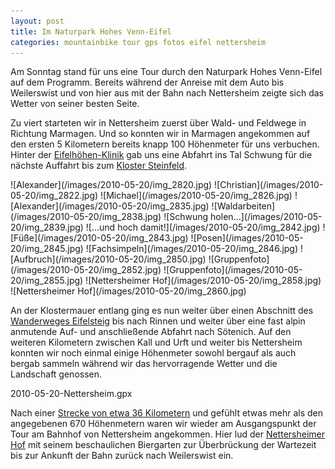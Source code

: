 ```yaml
---
layout: post
title: Im Naturpark Hohes Venn-Eifel
categories: mountainbike tour gps fotos eifel nettersheim
---
```


Am Sonntag stand für uns eine Tour durch den Naturpark Hohes Venn-Eifel auf dem Programm. Bereits während der Anreise mit dem Auto bis Weilerswist und von hier aus mit der Bahn nach Nettersheim zeigte sich das Wetter von seiner besten Seite.

Zu viert starteten wir in Nettersheim zuerst über Wald- und Feldwege in Richtung Marmagen. Und so konnten wir in Marmagen angekommen auf den ersten 5 Kilometern bereits knapp 100 Höhenmeter für uns verbuchen. Hinter der [Eifelhöhen-Klinik](http://www.eifelhoehen-klinik.de) gab uns eine Abfahrt ins Tal Schwung für die nächste Auffahrt bis zum [Kloster Steinfeld](http://www.kloster-steinfeld.de).

<div class="gallery" markdown="1">
  ![Alexander](/images/2010-05-20/img_2820.jpg)
  ![Christian](/images/2010-05-20/img_2822.jpg)
  ![Michael](/images/2010-05-20/img_2826.jpg)
  ![Alexander](/images/2010-05-20/img_2835.jpg)
  ![Waldarbeiten](/images/2010-05-20/img_2838.jpg)
  ![Schwung holen...](/images/2010-05-20/img_2839.jpg)
  ![...und hoch damit!](/images/2010-05-20/img_2842.jpg)
  ![Füße](/images/2010-05-20/img_2843.jpg)
  ![Posen](/images/2010-05-20/img_2845.jpg)
  ![Fachsimpeln](/images/2010-05-20/img_2846.jpg)
  ![Aufbruch](/images/2010-05-20/img_2850.jpg)
  ![Gruppenfoto](/images/2010-05-20/img_2852.jpg)
  ![Gruppenfoto](/images/2010-05-20/img_2855.jpg)
  ![Nettersheimer Hof](/images/2010-05-20/img_2858.jpg)
  ![Nettersheimer Hof](/images/2010-05-20/img_2860.jpg)
</div>

An der Klostermauer entlang ging es nun weiter über einen Abschnitt des [Wanderweges Eifelsteig](http://www.eifelsteig.de) bis nach Rinnen und weiter über eine fast alpin anmutende Auf- und anschließende Abfahrt nach Sötenich. Auf den weiteren Kilometern zwischen Kall und Urft und weiter bis Nettersheim konnten wir noch einmal einige Höhenmeter sowohl bergauf als auch bergab sammeln während wir das hervorragende Wetter und die Landschaft genossen.

<div class="gpxmap">2010-05-20-Nettersheim.gpx</div>

Nach einer [Strecke von etwa 36 Kilometern](http://www.bikemap.net/route/493934) und gefühlt etwas mehr als den angegebenen 670 Höhenmetern waren wir wieder am Ausgangspunkt der Tour am Bahnhof von Nettersheim angekommen. Hier lud der [Nettersheimer Hof](http://www.nettersheimerhof.de) mit seinem beschaulichen Biergarten zur Überbrückung der Wartezeit bis zur Ankunft der Bahn zurück nach Weilerswist ein.
